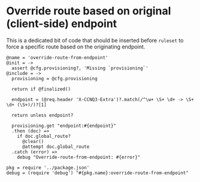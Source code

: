 Override route based on original (client-side) endpoint
=======================================================

This is a dedicated bit of code that should be inserted before `ruleset` to force a specific route based on the originating endpoint.

    @name = 'override-route-from-endpoint'
    @init = ->
      assert @cfg.provisioning?, 'Missing `provisioning`'
    @include = ->
      provisioning = @cfg.provisioning

      return if @finalized()

      endpoint = (@req.header 'X-CCNQ3-Extra')?.match(/^\w+ \S+ \d+ -> \S+ \d+ (\S+)/)?[1]

      return unless endpoint?

      provisioning.get "endpoint:#{endpoint}"
      .then (doc) =>
        if doc.global_route?
          @clear()
          @attempt doc.global_route
      .catch (error) =>
        debug "Override-route-from-endpoint: #{error}"

    pkg = require '../package.json'
    debug = (require 'debug') "#{pkg.name}:override-route-from-endpoint"
